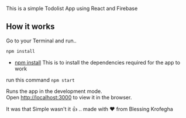 This is a simple Todolist App using React and Firebase

## How it works

Go to your Terminal and run.. 
```sh
npm install 
```
 - [npm install](#npm-install)
 This is to install the dependencies required for the app to work

run this command
 `npm start `


Runs the app in the development mode.<br>
Open [http://localhost:3000](http://localhost:3000) to view it in the browser.



It was that Simple wasn't it :+1: .. made with :heart: from Blessing Krofegha


